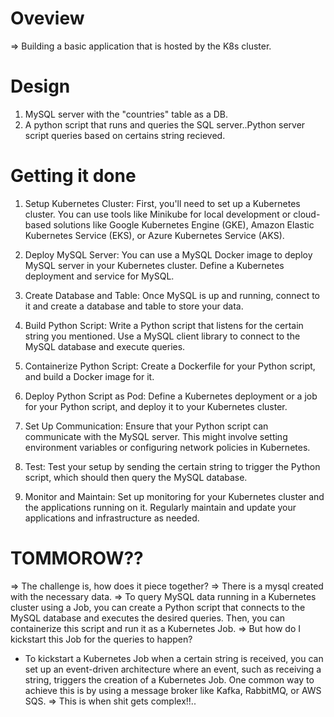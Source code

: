 Oveview
=======
=> Building a basic application that is hosted by the K8s cluster.

Design
======
1. MySQL server with the "countries" table as a DB.
2. A python script that runs and queries the SQL server..Python server script queries based on certains string recieved.

Getting it done
===============
1. Setup Kubernetes Cluster: First, you'll need to set up a Kubernetes cluster. You can use tools like Minikube for local development or cloud-based solutions like Google Kubernetes Engine (GKE), Amazon Elastic Kubernetes Service (EKS), or Azure Kubernetes Service (AKS).

2. Deploy MySQL Server: You can use a MySQL Docker image to deploy MySQL server in your Kubernetes cluster. Define a Kubernetes deployment and service for MySQL.

3. Create Database and Table: Once MySQL is up and running, connect to it and create a database and table to store your data.

4. Build Python Script: Write a Python script that listens for the certain string you mentioned. Use a MySQL client library to connect to the MySQL database and execute queries.

5. Containerize Python Script: Create a Dockerfile for your Python script, and build a Docker image for it.

6. Deploy Python Script as Pod: Define a Kubernetes deployment or a job for your Python script, and deploy it to your Kubernetes cluster.

7. Set Up Communication: Ensure that your Python script can communicate with the MySQL server. This might involve setting environment variables or configuring network policies in Kubernetes.

8. Test: Test your setup by sending the certain string to trigger the Python script, which should then query the MySQL database.

9. Monitor and Maintain: Set up monitoring for your Kubernetes cluster and the applications running on it. Regularly maintain and update your applications and infrastructure as needed.



TOMMOROW??
==========
=> The challenge is, how does it piece together?
=> There is a mysql created with the necessary data.
=> To query MySQL data running in a Kubernetes cluster using a Job, you can create a Python script that connects to the MySQL database and executes the desired queries. Then, you can containerize this script and run it as a Kubernetes Job. 
=> But how do I kickstart this Job for the queries to happen?
   - To kickstart a Kubernetes Job when a certain string is received, you can set up an event-driven architecture where an event, such as receiving a string, triggers the creation of a Kubernetes Job. One common way to achieve this is by using a message broker like Kafka, RabbitMQ, or AWS SQS.
=> This is when shit gets complex!!.. 